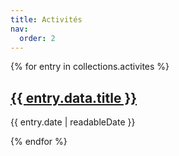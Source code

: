 ```yaml
---
title: Activités
nav:
  order: 2
---
```


<div>
{% for entry in collections.activites %}
  <article class="activites">
    <h2 class="activites__title"><a href="{{ entry.url }}">{{ entry.data.title }}</a></h2>
    <p class="activites__meta">{{ entry.date | readableDate }}</p>
  </article>
{% endfor %}
</div>

